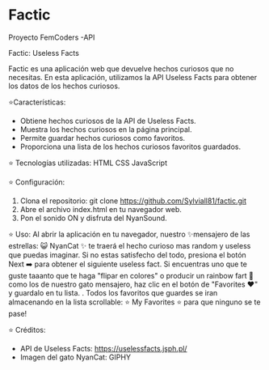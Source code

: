 # Factic
Proyecto FemCoders -API

Factic: Useless Facts

Factic es una aplicación web que devuelve hechos curiosos que no necesitas. 
En esta aplicación, utilizamos la API Useless Facts para obtener los datos de los hechos curiosos.

⭐Características:
- Obtiene hechos curiosos de la API de Useless Facts.
- Muestra los hechos curiosos en la página principal.
- Permite guardar hechos curiosos como favoritos.
- Proporciona una lista de los hechos curiosos favoritos guardados.

⭐ Tecnologías utilizadas:
HTML
CSS
JavaScript

⭐ Configuración:
1. Clona el repositorio: git clone https://github.com/Sylviall81/factic.git
2. Abre el archivo index.html en tu navegador web.
3. Pon el sonido ON y disfruta del NyanSound.

⭐ Uso:
Al abrir la aplicación en tu navegador, nuestro ✨mensajero de las estrellas: 😺 NyanCat ✨ te traerá el hecho curioso 
mas random y useless que puedas imaginar. Si no estas satisfecho del todo, presiona el botón Next ➡️  para obtener el siguiente 
useless fact. Si encuentras uno que te guste taaanto que te haga "flipar en colores" o 
producir un rainbow fart 🌈 como los de nuestro gato mensajero, haz clic en el botón de "Favorites ❤️" y guardalo en tu lista.
.
Todos los  favoritos que guardes se iran almacenando en la lista scrollable: ⭐ My Favorites ⭐  para que ninguno se te pase!

⭐ Créditos:

- API de Useless Facts: https://uselessfacts.jsph.pl/
- Imagen del gato NyanCat: GIPHY



